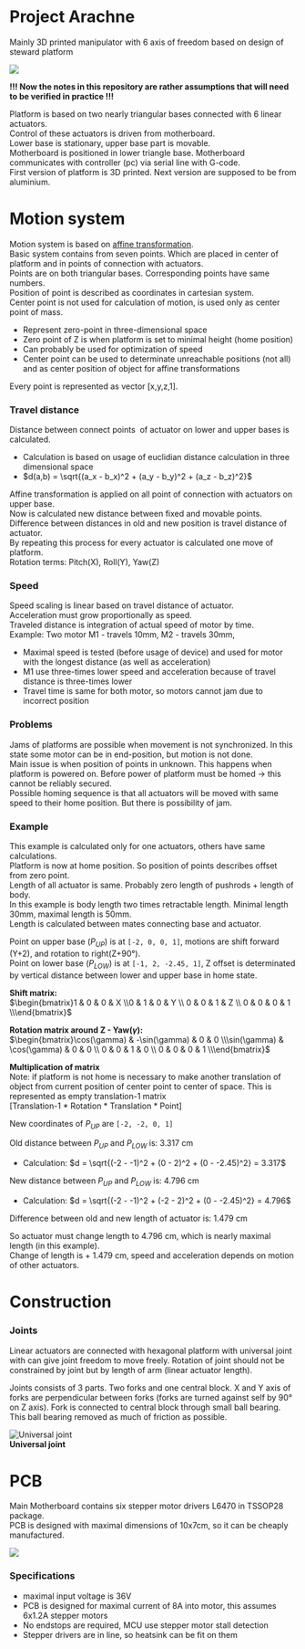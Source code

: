 # Project Arachne  
Mainly 3D printed manipulator with 6 axis of freedom based on design of steward platform  

![](img/Arachne.png)

**!!! Now the notes in this repository are rather assumptions that will need to be verified in practice !!!**  

Platform is based on two nearly triangular bases connected with 6 linear actuators.  
Control of these actuators is driven from motherboard.  
Lower base is stationary, upper base part is movable.  
Motherboard is positioned in lower triangle base. Motherboard communicates with controller (pc) via serial line with G-code.  
First version of platform is 3D printed. Next version are supposed to be from aluminium.  

# **Motion system**  
Motion system is based on [affine transformation](https://en.wikipedia.org/wiki/Affine_transformation).  
Basic system contains from seven points. Which are placed in center of platform and in points of connection with actuators.  
Points are on both triangular bases. Corresponding points have same numbers.  
Position of point is described as coordinates in cartesian system.  
Center point is not used for calculation of motion, is used only as center point of mass.  
- Represent zero-point in three-dimensional space  
- Zero point of Z is when platform is set to minimal height (home position)  
- Can probably be used for optimization of speed  
- Center point can be used to determinate unreachable positions (not all) and as center position of object for affine transformations  

Every point is represented as vector [x,y,z,1].  

### Travel distance  
Distance between connect points &nbsp;of actuator on lower and upper bases is calculated.  
- Calculation is based on usage of euclidian distance calculation in three dimensional space  
- $d(a,b) = \sqrt{(a_x - b_x)^2 + (a_y - b_y)^2 + (a_z - b_z)^2}$  

Affine transformation is applied on all point of connection with actuators on upper base.  
Now is calculated new distance between fixed and movable points. Difference between distances in old and new position is travel distance of actuator.  
By repeating this process for every actuator is calculated one move of platform.  
Rotation terms: Pitch(X), Roll(Y), Yaw(Z)  

### Speed  
Speed scaling is linear based on travel distance of actuator.  
Acceleration must grow proportionally as speed.  
Traveled distance is integration of actual speed of motor by time.  
Example: Two motor M1 - travels 10mm, M2 - travels 30mm,  
- Maximal speed is tested (before usage of device) and used for motor with the longest distance (as well as acceleration)  
- M1 use three-times lower speed and acceleration because of travel distance is three-times lower  
- Travel time is same for both motor, so motors cannot jam due to incorrect position  

### Problems  
Jams of platforms are possible when movement is not synchronized. In this state some motor can be in end-position, but motion is not done.  
Main issue is when position of points in unknown. This happens when platform is powered on. Before power of platform must be homed -> this cannot be reliably secured.  
Possible homing sequence is that all actuators will be moved with same speed to their home position. But there is possibility of jam.  

### Example  
This example is calculated only for one actuators, others have same calculations.  
Platform is now at home position. So position of points describes offset from zero point.  
Length of all actuator is same. Probably zero length of pushrods + length of body.  
In this example is body length two times retractable length. Minimal length 30mm, maximal length is 50mm.  
Length is calculated between mates connecting base and actuator.  

Point on upper base ($P_{UP}$) is at `[-2, 0, 0, 1]`, motions are shift forward (Y+2), and rotation to right(Z+90°).  
Point on lower base ($P_{LOW}$) is at `[-1, 2, -2.45, 1]`, Z offset is determinated by vertical distance between lower and upper base in home state.  

**Shift matrix:**  
$\begin{bmatrix}1 & 0 & 0 & X \\0 & 1 & 0 & Y \\ 0 & 0 & 1 & Z \\ 0 & 0 & 0 & 1 \\\end{bmatrix}$  

**Rotation matrix around Z - Yaw($\gamma$):**  
$\begin{bmatrix}\cos(\gamma) & -\sin(\gamma) & 0 & 0 \\\sin(\gamma) & \cos(\gamma) & 0 & 0 \\ 0 & 0 & 1 & 0 \\ 0 & 0 & 0 & 1 \\\end{bmatrix}$  

**Multiplication of matrix**  
Note: if platform is not home is necessary to make another translation of object from current position of center point to center of space. This is represented as empty translation-1 matrix  
[Translation-1 * Rotation * Translation * Point]  


New coordinates of $P_{UP}$ are `[-2, -2, 0, 1]`  

Old distance between $P_{UP}$ and $P_{LOW}$ is: 3.317 cm  
- Calculation: $d = \sqrt{(-2 - -1)^2 + (0 - 2)^2 + (0 - -2.45)^2} = 3.317$  

New distance between $P_{UP}$ and $P_{LOW}$ is: 4.796 cm  
- Calculation: $d = \sqrt{(-2 - -1)^2 + (-2 - 2)^2 + (0 - -2.45)^2} = 4.796$  

Difference between old and new length of actuator is: 1.479 cm  

So actuator must change length to 4.796 cm, which is nearly maximal length (in this example).  
Change of length is + 1.479 cm, speed and acceleration depends on motion of other actuators.  

# **Construction**  

### Joints  
Linear actuators are connected with hexagonal platform with universal joint with can give joint freedom to move freely. Rotation of joint should not be constrained by joint but by length of arm (linear actuator length).  

Joints consists of 3 parts. Two forks and one central block. X and Y axis of forks are perpendicular between forks (forks are turned against self by 90° on Z axis). Fork is connected to central block through small ball bearing. This ball bearing removed as much of friction as possible.  


![Universal joint](img/universal_joint.png)  
**Universal joint**  

# **PCB**  
Main Motherboard contains six stepper motor drivers L6470 in TSSOP28 package.  
PCB is designed with maximal dimensions of 10x7cm, so it can be cheaply manufactured.  

![](img/Arachne_motherboard.png)

### Specifications  
- maximal input voltage is 36V  
- PCB is designed for maximal current of 8A into motor, this assumes 6x1.2A stepper motors  
- No endstops are required, MCU use stepper motor stall detection  
- Stepper drivers are in line, so heatsink can be fit on them  
